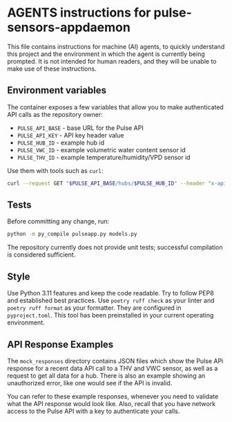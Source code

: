 # AGENTS instructions for pulse-sensors-appdaemon

This file contains instructions for machine (AI) agents, to quickly understand this project and the environment
in which the agent is currently being prompted. It is not intended for human readers, and they will be unable to
make use of these instructions.

## Environment variables
The container exposes a few variables that allow you to make authenticated API calls as the repository owner:

- `PULSE_API_BASE` - base URL for the Pulse API
- `PULSE_API_KEY` - API key header value
- `PULSE_HUB_ID` - example hub id
- `PULSE_VWC_ID` - example volumetric water content sensor id
- `PULSE_THV_ID` - example temperature/humidity/VPD sensor id

Use them with tools such as `curl`:

```bash
curl --request GET "$PULSE_API_BASE/hubs/$PULSE_HUB_ID" --header "x-api-key: $PULSE_API_KEY"
```

## Tests
Before committing any change, run:

```bash
python -m py_compile pulseapp.py models.py
```

The repository currently does not provide unit tests; successful compilation is considered sufficient.

## Style
Use Python 3.11 features and keep the code readable. Try to follow PEP8 and established best practices.
Use `poetry ruff check` as your linter and `poetry ruff format` as your formatter. They are configured in
`pyproject.toml`. This tool has been preinstalled in your current operating environment.

## API Response Examples
The `mock_responses` directory contains JSON files which show the Pulse APi response for a recent data API call
to a THV and VWC sensor, as well as a request to get all data for a hub. There is also an example showing an
unauthorized error, like one would see if the API is invalid.

You can refer to these example responses, whenever you need to validate what the API response would look like.
Also, recall that you have network access to the Pulse API with a key to authenticate your calls.
